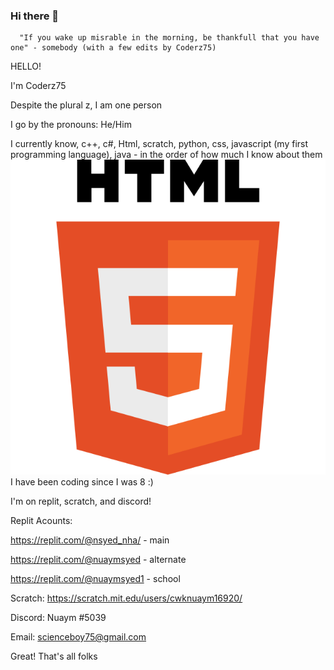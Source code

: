 ### Hi there 👋

      "If you wake up misrable in the morning, be thankfull that you have one" - somebody (with a few edits by Coderz75)

HELLO!

I'm Coderz75

Despite the plural z, I am one person

I go by the pronouns: He/Him

I currently know, c++, c#, Html, scratch, python, css, javascript (my first programming language), java - in the order of how much I know about them
![HTML](html.png)
I have been coding since I was 8 :)

I'm on replit, scratch, and discord!

Replit Acounts:

   https://replit.com/@nsyed_nha/ - main
  
   https://replit.com/@nuaymsyed - alternate
  
   https://replit.com/@nuaymsyed1 - school
  
Scratch: https://scratch.mit.edu/users/cwknuaym16920/

Discord: Nuaym #5039

Email: scienceboy75@gmail.com

Great! That's all folks
